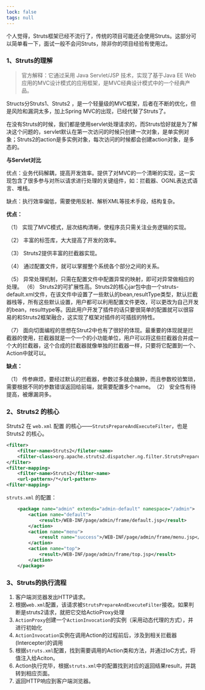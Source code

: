 ```yaml
---
lock: false
tags: null
---
```

个人觉得，Struts框架已经不流行了，传统的项目可能还会使用Struts。这部分可以简单看一下，面试一般不会问Struts，除非你的项目经验有使用过。

### 1、Struts的理解

> 官方解释：它通过采用 Java Servlet/JSP 技术，实现了基于Java EE Web应用的MVC设计模式的应用框架，是MVC经典设计模式中的一个经典产品。

Structs分Struts1、Struts2 ，是一个轻量级的MVC框架，后者在不断的优化，但是风险和漏洞太多，加上Spring MVC的出现，已经代替了Struts了。



在没有Struts的时候，我们都是使用servlet处理请求的，而Struts恰好就是为了解决这个问题的，servlet默认在第一次访问的时候只创建一次对象，是单实例对象；Struts2的action是多实例对象，每次访问的时候都会创建action对象，是多态的。



**与Servlet对比**

优点：业务代码解耦，提高开发效率。提供了对MVC的一个清晰的实现，这一实现包含了很多参与对所以请求进行处理的关键组件，如：拦截器、OGNL表达式语言、堆栈。

缺点：执行效率偏低，需要使用反射、解析XML等技术手段，结构复杂。



**优点：**

​	（1） 实现了MVC模式，层次结构清晰，使程序员只需关注业务逻辑的实现。

​    （2） 丰富的标签库，大大提高了开发的效率。

​    （3） Struts2提供丰富的拦截器实现。

​    （4） 通过配置文件，就可以掌握整个系统各个部分之间的关系。

​    （5） 异常处理机制，只需在配置文件中配置异常的映射，即可对异常做相应的处理。
​    （6） Struts2的可扩展性高。Struts2的核心jar包中由一个struts-default.xml文件，在该文件中设置了一些默认的bean,resultType类型，默认拦截器栈等，所有这些默认设置，用户都可以利用配置文件更改，可以更改为自己开发的bean，resulttype等。因此用户开发了插件的话只要很简单的配置就可以很容易的和Struts2框架融合，这实现了框架对插件的可插拔的特性。

​    （7） 面向切面编程的思想在Strut2中也有了很好的体现。最重要的体现就是拦截器的使用，拦截器就是一个一个的小功能单位，用户可以将这些拦截器合并成一个大的拦截器，这个合成的拦截器就像单独的拦截器一样，只要将它配置到一个、Action中就可以。



**缺点：**

​    （1） 传参麻烦，要经过默认的拦截器，参数过多就会臃肿，而且参数校验繁琐，需要根据不同的参数错误返回给前端，就需要配置多个name。
​    （2） 安全性有待提高，被爆漏洞多。



### 2、Struts2 的核心

Struts2 在 `web.xml` 配置 的核心——`StrutsPrepareAndExecuteFilter`，也是Struts2 的核心。

```xml
<filter>
    <filter-name>Struts2</fileter-name>
    <filter-class>org.apache.struts2.dispatcher.ng.filter.StrutsPrepareAndExecuteFilter</filter-class>
</filter>
<filter-mapping>
    <filter-name>Struts2</filter-name>
    <url-pattern>/*</url-pattern>
<filter-mapping>
```



`struts.xml` 的配置：

```xml
	<package name="admin" extends="admin-default" namespace="/admin">
		<action name="default">
			<result>/WEB-INF/page/admin/frame/default.jsp</result>
		</action>
		<action name="menu">
			<result name="success">/WEB-INF/page/admin/frame/menu.jsp</result>
		</action>
		<action name="top">
			<result>/WEB-INF/page/admin/frame/top.jsp</result>
		</action>
	</package>
```



### 3、Struts的执行流程

1. 客户端浏览器发出HTTP请求。
2. 根据`web.xml`配置，该请求被`StrutsPrepareAndExecuteFilter`接收。如果判断是struts2请求，就把它交给ActioProxy处理
3. `ActionProxy`创建一个`ActionInvocation`的实例（采用动态代理的方式），并进行初始化
4. `ActionInvocation`实例在调用Action的过程前后，涉及到相关拦截器(Intercepter)的调用
5. 根据`struts.xml`配置，找到需要调用的Action类和方法，并通过IoC方式，将值注入给Aciton。
6. Action执行完毕，根据`struts.xml`中的配置找到对应的返回结果result，并跳转到相应页面。
7. 返回HTTP响应到客户端浏览器。